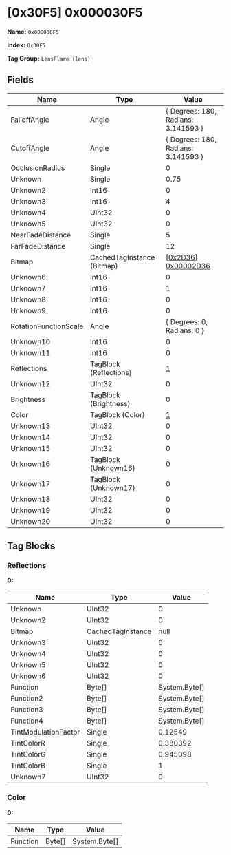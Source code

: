 # [0x30F5] 0x000030F5

**Name:** ```0x000030F5```

**Index:** ```0x30F5```

**Tag Group:** ```LensFlare (lens)```

## Fields

Name	| Type	| Value
---	|---	|---	|
FalloffAngle	|Angle	|{ Degrees: 180, Radians: 3.141593 }
CutoffAngle	|Angle	|{ Degrees: 180, Radians: 3.141593 }
OcclusionRadius	|Single	|0
Unknown	|Single	|0.75
Unknown2	|Int16	|0
Unknown3	|Int16	|4
Unknown4	|UInt32	|0
Unknown5	|UInt32	|0
NearFadeDistance	|Single	|5
FarFadeDistance	|Single	|12
Bitmap	|CachedTagInstance (Bitmap)	|[[0x2D36] 0x00002D36](../Bitmap/2D36.md)
Unknown6	|Int16	|0
Unknown7	|Int16	|1
Unknown8	|Int16	|0
Unknown9	|Int16	|0
RotationFunctionScale	|Angle	|{ Degrees: 0, Radians: 0 }
Unknown10	|Int16	|0
Unknown11	|Int16	|0
Reflections	|TagBlock (Reflections)	|[1](#reflections)
Unknown12	|UInt32	|0
Brightness	|TagBlock (Brightness)	|0
Color	|TagBlock (Color)	|[1](#color)
Unknown13	|UInt32	|0
Unknown14	|UInt32	|0
Unknown15	|UInt32	|0
Unknown16	|TagBlock (Unknown16)	|0
Unknown17	|TagBlock (Unknown17)	|0
Unknown18	|UInt32	|0
Unknown19	|UInt32	|0
Unknown20	|UInt32	|0


## Tag Blocks

### Reflections

**0:**

Name	| Type	| Value
---	|---	|---	|
Unknown	|UInt32	|0
Unknown2	|UInt32	|0
Bitmap	|CachedTagInstance	|null
Unknown3	|UInt32	|0
Unknown4	|UInt32	|0
Unknown5	|UInt32	|0
Unknown6	|UInt32	|0
Function	|Byte[]	|System.Byte[]
Function2	|Byte[]	|System.Byte[]
Function3	|Byte[]	|System.Byte[]
Function4	|Byte[]	|System.Byte[]
TintModulationFactor	|Single	|0.12549
TintColorR	|Single	|0.380392
TintColorG	|Single	|0.945098
TintColorB	|Single	|1
Unknown7	|UInt32	|0


### Color

**0:**

Name	| Type	| Value
---	|---	|---	|
Function	|Byte[]	|System.Byte[]


